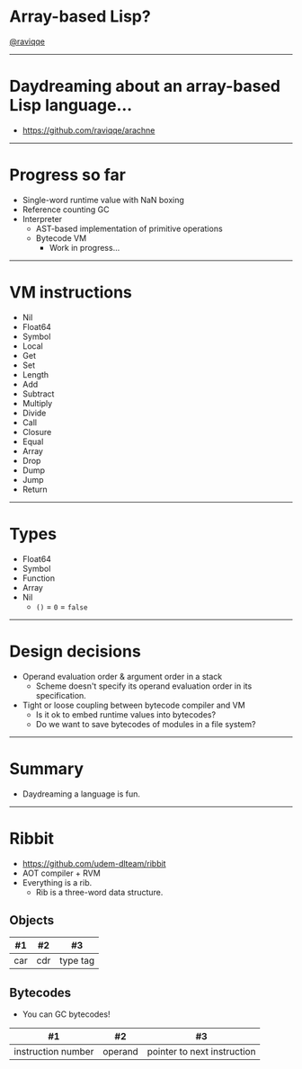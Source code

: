 # Array-based Lisp?

[@raviqqe](https://github.com/raviqqe)

---

# Daydreaming about an array-based Lisp language...

- https://github.com/raviqqe/arachne

---

# Progress so far

- Single-word runtime value with NaN boxing
- Reference counting GC
- Interpreter
  - AST-based implementation of primitive operations
  - Bytecode VM
    - Work in progress...

---

# VM instructions

- Nil
- Float64
- Symbol
- Local
- Get
- Set
- Length
- Add
- Subtract
- Multiply
- Divide
- Call
- Closure
- Equal
- Array
- Drop
- Dump
- Jump
- Return

---

# Types

- Float64
- Symbol
- Function
- Array
- Nil
  - `()` = `0` = `false`

---

# Design decisions

- Operand evaluation order & argument order in a stack
  - Scheme doesn't specify its operand evaluation order in its specification.
- Tight or loose coupling between bytecode compiler and VM
  - Is it ok to embed runtime values into bytecodes?
  - Do we want to save bytecodes of modules in a file system?

---

# Summary

- Daydreaming a language is fun.

---

# Ribbit

- https://github.com/udem-dlteam/ribbit
- AOT compiler + RVM
- Everything is a rib.
  - Rib is a three-word data structure.

## Objects

| #1  | #2  | #3       |
| --- | --- | -------- |
| car | cdr | type tag |

## Bytecodes

- You can GC bytecodes!

| #1                 | #2      | #3                          |
| ------------------ | ------- | --------------------------- |
| instruction number | operand | pointer to next instruction |
